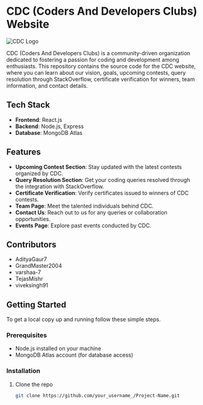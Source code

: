 # CDC (Coders And Developers Clubs) Website

![CDC Logo](insert_logo_url_here)

CDC (Coders And Developers Clubs) is a community-driven organization dedicated to fostering a passion for coding and development among enthusiasts. This repository contains the source code for the CDC website, where you can learn about our vision, goals, upcoming contests, query resolution through StackOverflow, certificate verification for winners, team information, and contact details.

## Tech Stack

- **Frontend**: React.js
- **Backend**: Node.js, Express
- **Database**: MongoDB Atlas

## Features

- **Upcoming Contest Section**: Stay updated with the latest contests organized by CDC.
- **Query Resolution Section**: Get your coding queries resolved through the integration with StackOverflow.
- **Certificate Verification**: Verify certificates issued to winners of CDC contests.
- **Team Page**: Meet the talented individuals behind CDC.
- **Contact Us**: Reach out to us for any queries or collaboration opportunities.
- **Events Page**: Explore past events conducted by CDC.

## Contributors

- AdityaGaur7
- GrandMaster2004
- varshaa-7
- TejasMishr
- viveksingh91

## Getting Started

To get a local copy up and running follow these simple steps.

### Prerequisites

- Node.js installed on your machine
- MongoDB Atlas account (for database access)

### Installation

1. Clone the repo
   ```sh
   git clone https://github.com/your_username_/Project-Name.git

